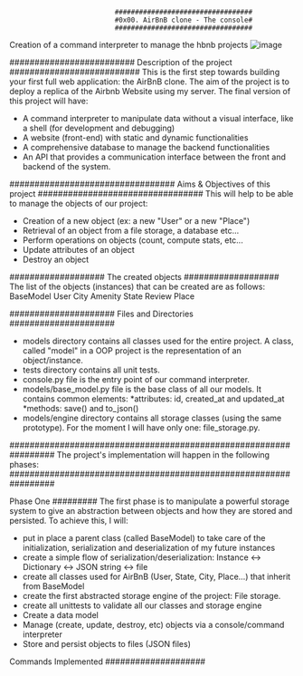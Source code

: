                               ##################################
                              #0x00. AirBnB clone - The console#
                              ##################################

Creation of a command interpreter to manage the hbnb projects
![image](https://github.com/Hamdi-larbi/AirBnB_clone/assets/64673221/89c9ec61-8fc0-4290-8204-c79a7b63e452)


#########################
Description of the project
##########################
This is the first step towards building your first full web application: the AirBnB clone. The aim of the project is to deploy a replica of the Airbnb Website using my server. The final version of this project will have:
- A command interpreter to manipulate data without a visual interface, like a shell (for development and debugging)
- A website (front-end) with static and dynamic functionalities
- A comprehensive database to manage the backend functionalities
- An API that provides a communication interface between the front and backend of the system.

#################################
Aims & Objectives of this project
#################################
This will help to be able to manage the objects of our project:
- Creation of a new object (ex: a new "User" or a new "Place")
- Retrieval of an object from a file storage, a database etc...
- Perform operations on objects (count, compute stats, etc...
- Update attributes of an object
- Destroy an object

###################
The created objects
###################
The list of the objects (instances) that can be created are as follows:
BaseModel
User
City
Amenity
State
Review
Place

#####################
Files and Directories
#####################
- models directory contains all classes used for the entire project. A class, called "model" in a OOP project is the representation of an object/instance.
- tests directory contains all unit tests.
- console.py file is the entry point of our command interpreter.
- models/base_model.py file is the base class of all our models. It contains common elements:
    *attributes: id, created_at and updated_at
    *methods: save() and to_json()
- models/engine directory contains all storage classes (using the same prototype). For the moment I will have only one: file_storage.py.

#################################################################
The project's implementation will happen in the following phases:
#################################################################

Phase One
#########
The first phase is to manipulate a powerful storage system to give an abstraction between objects and how they are stored and persisted. To achieve this, I will:
- put in place a parent class (called BaseModel) to take care of the initialization, serialization and deserialization of my future instances
- create a simple flow of serialization/deserialization: Instance <-> Dictionary <-> JSON string <-> file
- create all classes used for AirBnB (User, State, City, Place…) that inherit from BaseModel
- create the first abstracted storage engine of the project: File storage.
- create all unittests to validate all our classes and storage engine
- Create a data model
- Manage (create, update, destroy, etc) objects via a console/command interpreter
- Store and persist objects to files (JSON files)

Commands Implemented
####################

